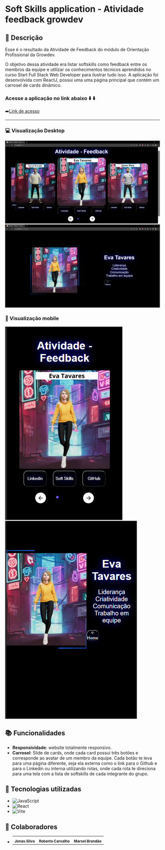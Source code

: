 <h1 text-align="center">Soft Skills application - Atividade feedback growdev</h1>

## :memo: Descrição

Esse é o resultado da Atividade de Feedback do módulo de Orientação Profissional da Growdev.

O objetivo dessa atividade era listar softskills como feedback entre os membros da equipe e utilizar os conhecimentos técnicos aprendidos no curso Start Full Stack Web Developer para ilustrar tudo isso.
A aplicação foi desenvolvida com ReactJ, possui uma uma página principal que contém um carrosel de cards dinâmico.

### Acesse a aplicação no link abaixo :arrow_down: :arrow_down:
:arrow_right:[Link de acesso](https://portfolio-colegas-growdev.vercel.app/)

---

 <div >
 
 ### :computer: Visualização Desktop 
 ![desktop](./src/assets/telas/desktop1.png)
 ![desktop](./src/assets/telas/desktop2.png)

 ###  :iphone: Visualização mobile

 ![mobile](./src/assets/telas/mobile1.png)
 ![mobile](./src/assets/telas/mobile2.png)
 </div>

## :books: Funcionalidades
* <b>Responsividade</b>: website totalmente responsivo.
* <b>Carrosel</b>: Slide de cards, onde cada card possui três botões e corresponde ao avatar de um membro da equipe. Cada botão te leva para uma página diferente, seja ela externa como o link para o Github e para o Linkedin ou interna utilizando rotas, 
onde cada rota te direciona para uma tela com a lista de softskills de cada integrante do grupo.

##  :wrench: Tecnologias utilizadas

* ![JavaScript](https://img.shields.io/badge/javascript-%23323330.svg?style=for-the-badge&logo=javascript&logoColor=%23F7DF1E)
* ![React](https://img.shields.io/badge/react-%2320232a.svg?style=for-the-badge&logo=react&logoColor=%2361DAFB)
* ![Vite](https://img.shields.io/badge/vite-%23646CFF.svg?style=for-the-badge&logo=vite&logoColor=white)

## :handshake: Colaboradores
* <table>
  <tr>
    <td text-align="center">
      <a href="https://github.com/jonas-amilton">
        <sub>
          <b>Jonas Silva</b>
        </sub>
      </a>
    </td>
    <td text-align="center">
      <a href="https://github.com/Roberto1501">
        <sub>
          <b>Roberto Carvalho</b>
        </sub>
      </a>
    </td>
     <td text-align="center">
      <a href="https://github.com/Marseljrdev">
        <sub>
          <b>Marsel Brandão</b>
        </sub>
      </a>
    </td>
  </tr>
</table>
